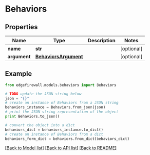 # Behaviors


## Properties
Name | Type | Description | Notes
------------ | ------------- | ------------- | -------------
**name** | **str** |  | [optional] 
**argument** | [**BehaviorsArgument**](BehaviorsArgument.md) |  | [optional] 

## Example

```python
from edgefirewall.models.behaviors import Behaviors

# TODO update the JSON string below
json = "{}"
# create an instance of Behaviors from a JSON string
behaviors_instance = Behaviors.from_json(json)
# print the JSON string representation of the object
print Behaviors.to_json()

# convert the object into a dict
behaviors_dict = behaviors_instance.to_dict()
# create an instance of Behaviors from a dict
behaviors_form_dict = behaviors.from_dict(behaviors_dict)
```
[[Back to Model list]](../README.md#documentation-for-models) [[Back to API list]](../README.md#documentation-for-api-endpoints) [[Back to README]](../README.md)


